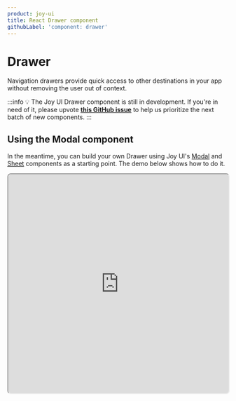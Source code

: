 ```yaml
---
product: joy-ui
title: React Drawer component
githubLabel: 'component: drawer'
---
```


# Drawer

<p class="description">Navigation drawers provide quick access to other destinations in your app without removing the user out of context.</p>

:::info
💡 The Joy UI Drawer component is still in development.
If you're in need of it, please upvote [**this GitHub issue**](https://github.com/mui/material-ui/issues/36292) to help us prioritize the next batch of new components.
:::

## Using the Modal component

In the meantime, you can build your own Drawer using Joy UI's [Modal](/joy-ui/react-modal/) and [Sheet](/joy-ui/react-sheet/) components as a starting point.
The demo below shows how to do it.

<iframe src="https://codesandbox.io/embed/drawer-joy-ui-2s5f3w?module=%2FDrawer.tsx&fontsize=14&hidenavigation=1&theme=dark&view=preview"
     style="width:100%; height:500px; border:2; border-radius: 8px; overflow:hidden;"
     title="Drawer - Joy UI"
     allow="accelerometer; ambient-light-sensor; camera; encrypted-media; geolocation; gyroscope; hid; microphone; midi; payment; usb; vr; xr-spatial-tracking"
     sandbox="allow-forms allow-modals allow-popups allow-presentation allow-same-origin allow-scripts"
   ></iframe>
